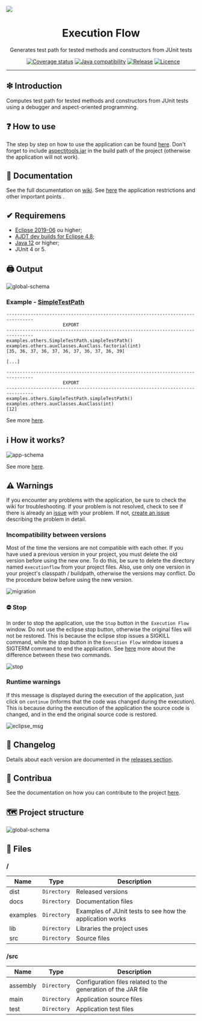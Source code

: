 ![](https://github.com/williamniemiec/ExecutionFlow/blob/v7.x/docs/img/logo/logo.jpg?raw=true)

<h1 align='center'>Execution Flow</h1>
<p align='center'>Generates test path for tested methods and constructors from JUnit tests</p>
<p align="center">
	<a href="https://github.com/williamniemiec/ExecutionFlow/actions?query=workflow%3AWindows"><img src="https://img.shields.io/github/workflow/status/williamniemiec/ExecutionFlow/Windows?label=Windows" alt=""></a>
	<a href="https://github.com/williamniemiec/ExecutionFlow/actions?query=workflow%3AMacOS"><img src="https://img.shields.io/github/workflow/status/williamniemiec/ExecutionFlow/MacOS?label=MacOS" alt=""></a>
	<a href="https://github.com/williamniemiec/ExecutionFlow/actions?query=workflow%3AUbuntu"><img src="https://img.shields.io/github/workflow/status/williamniemiec/ExecutionFlow/Ubuntu?label=Ubuntu" alt=""></a>
	<a href="https://codecov.io/gh/williamniemiec/ExecutionFlow"><img src="https://codecov.io/gh/williamniemiec/ExecutionFlow/branch/v7.x/graph/badge.svg?token=R2SFS4SP86" alt="Coverage status"></a>
	<a href="http://java.oracle.com"><img src="https://img.shields.io/badge/java-12+-D0008F.svg" alt="Java compatibility"></a>
	<a href="https://github.com/williamniemiec/ExecutionFlow/releases"><img src="https://img.shields.io/github/v/release/williamniemiec/ExecutionFlow" alt="Release"></a>
	<a href="https://github.com/williamniemiec/ExecutionFlow/blob/master/LICENCE"><img src="https://img.shields.io/github/license/williamniemiec/ExecutionFlow" alt="Licence"></a>
</p>
<hr />

## ❇ Introduction
Computes test path for tested methods and constructors from JUnit tests using a debugger and aspect-oriented programming.

## ❓ How to use
The step by step on how to use the application can be found [here](https://github.com/williamniemiec/ExecutionFlow/wiki/Como-usar). Don't forget to include [aspectjtools.jar](https://github.com/williamniemiec/ExecutionFlow/blob/master/lib/aspectjtools.jar) in the build path of the project (otherwise the application will not work).

## 📖 Documentation
See the full documentation on [wiki](https://github.com/williamniemiec/ExecutionFlow/wiki). See [here](https://github.com/williamniemiec/ExecutionFlow/wiki/Limita%C3%A7%C3%B5es-e-pontos-importantes) the application restrictions and other important points .

## ✔ Requiremens
- [Eclipse 2019-06](https://www.eclipse.org/downloads/packages/release/2019-06) ou higher;
- [AJDT dev builds for Eclipse 4.8](http://download.eclipse.org/tools/ajdt/48/dev/update);
- [Java 12](https://www.oracle.com/java/technologies/javase/jdk12-archive-downloads.html) or higher;
- JUnit 4 or 5.

## 🖨 Output
![global-schema](https://raw.githubusercontent.com/williamniemiec/ExecutionFlow/master/docs/img/schemas/export.png?raw=true)

### Example - [SimpleTestPath](https://github.com/williamniemiec/ExecutionFlow/blob/master/examples/examples/others/SimpleTestPath.java)
```	
--------------------------------------------------------------------------------
				     EXPORT
--------------------------------------------------------------------------------
examples.others.SimpleTestPath.simpleTestPath()
examples.others.auxClasses.AuxClass.factorial(int)
[35, 36, 37, 36, 37, 36, 37, 36, 37, 36, 39]

[...]

--------------------------------------------------------------------------------
				     EXPORT
--------------------------------------------------------------------------------
examples.others.SimpleTestPath.simpleTestPath()
examples.others.auxClasses.AuxClass(int)
[12]
```

See more [here](https://github.com/williamniemiec/ExecutionFlow/wiki/Exemplos).

## ℹ How it works?
![app-schema](https://github.com/williamniemiec/ExecutionFlow/blob/master/docs/img/schemas/app.png?raw=true)

See more [here](https://github.com/williamniemiec/ExecutionFlow/wiki/Como-funciona).

## ⚠ Warnings
If you encounter any problems with the application, be sure to check the wiki for troubleshooting. If your problem is not resolved, check to see if there is already an [issue](https://github.com/williamniemiec/ExecutionFlow/issues) with your problem. If not, [create an issue](https://github.com/williamniemiec/ExecutionFlow/issues/new/choose) describing the problem in detail. 

### Incompatibility between versions 
Most of the time the versions are not compatible with each other. If you have used a previous version in your project, you must delete the old version before using the new one. To do this, be sure to delete the directory named `executionflow` from your project files. Also, use only one version in your project's classpath / buildpath, otherwise the versions may conflict. Do the procedure below before using the new version. 

![migration](https://github.com/williamniemiec/ExecutionFlow/blob/master/docs/gif/migration.gif)

### ⛔ Stop
In order to stop the application, use the `Stop` button in the` Execution Flow` window. Do not use the eclipse stop button, otherwise the original files will not be restored. This is because the eclipse stop issues a SIGKILL command, while the stop button in the `Execution Flow` window issues a SIGTERM command to end the application. See [here](https://major.io/2010/03/18/sigterm-vs-sigkill/) more about the difference between these two commands. 

![stop](https://github.com/williamniemiec/ExecutionFlow/blob/master/docs/img/howToUse/stop.png)

### Runtime warnings
If this message is displayed during the execution of the application, just click on `continue` (informs that the code was changed during the execution). This is because during the execution of the application the source code is changed, and in the end the original source code is restored. 

![eclipse_msg](https://github.com/williamniemiec/ExecutionFlow/blob/master/docs/img/others/eclipse_msg.PNG?raw=true)

## 🚩 Changelog
Details about each version are documented in the [releases section](https://github.com/williamniemiec/ExecutionFlow/releases).

## 🤝 Contribua
See the documentation on how you can contribute to the project [here](https://github.com/williamniemiec/ExecutionFlow/blob/master/CONTRIBUTING.md).

## 🗺 Project structure
![global-schema](https://raw.githubusercontent.com/williamniemiec/ExecutionFlow/master/docs/img/schemas/global.png?raw=true)

## 📁 Files

### /
|        Name        |Type|Description|
|----------------|-------------------------------|-----------------------------|
|dist |`Directory`|Released versions|
|docs |`Directory`|Documentation files|
|examples   |`Directory`| Examples of JUnit tests to see how the application works    |
|lib   |`Directory`|Libraries the project uses   |
|src     |`Directory`| Source files|

### /src
|        Name        |Type|Description|
|----------------|-------------------------------|-----------------------------|
|assembly|`Directory`|Configuration files related to the generation of the JAR file |
|main|`Directory`|Application source files |
|test|`Directory`|Application test files  |

